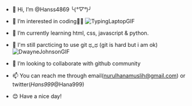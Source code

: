 - 👋 Hi, I’m @Hanss4869 ╰(*°▽°*)╯
- 👀 I’m interested in coding👩‍💻
![TypingLaptopGIF](https://user-images.githubusercontent.com/107233338/189559997-843bd712-d925-4973-b31e-705fe6106c83.gif)

- 🌱 I’m currently learning html, css, javascript & python.
- 📑 I'm still parcticing to use git ಥ_ಥ (git is hard but i am ok)
![DwayneJohnsonGIF](https://user-images.githubusercontent.com/107233338/189560193-ae892c6f-bba7-4bbb-9568-220055f501af.gif)


- 💞️ I’m looking to collaborate with github community
- 📫 You can reach me through email(nurulhanamuslih@gmail.com) or twitter(_Hans999_@Hana999)
- 😊 Have a nice day!

<!---
Hanss4869/Hanss4869 is a ✨ special ✨ repository because its `README.md` (this file) appears on your GitHub profile.
You can click the Preview link to take a look at your changes.
--->
